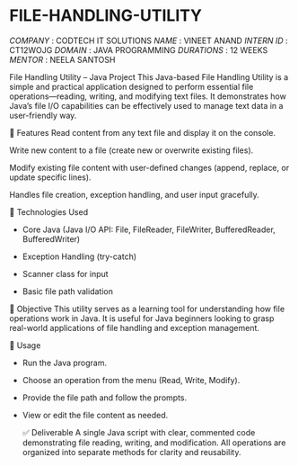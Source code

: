 # FILE-HANDLING-UTILITY

*COMPANY* : CODTECH IT SOLUTIONS
*NAME* : VINEET ANAND
*INTERN ID* : CT12WOJG
*DOMAIN* : JAVA PROGRAMMING
*DURATIONS* : 12 WEEKS
*MENTOR* : NEELA SANTOSH


File Handling Utility – Java Project
This Java-based File Handling Utility is a simple and practical application designed to perform essential file operations—reading, writing, and modifying text files. It demonstrates how Java’s file I/O capabilities can be effectively used to manage text data in a user-friendly way.

🔧 Features
Read content from any text file and display it on the console.

Write new content to a file (create new or overwrite existing files).

Modify existing file content with user-defined changes (append, replace, or update specific lines).

Handles file creation, exception handling, and user input gracefully.

📌 Technologies Used
- Core Java (Java I/O API: File, FileReader, FileWriter, BufferedReader, BufferedWriter)

- Exception Handling (try-catch)

- Scanner class for input

- Basic file path validation

🎯 Objective
This utility serves as a learning tool for understanding how file operations work in Java. It is useful for Java beginners looking to grasp real-world applications of file handling and exception management.

📝 Usage
- Run the Java program.

- Choose an operation from the menu (Read, Write, Modify).

- Provide the file path and follow the prompts.

- View or edit the file content as needed.

  ✅ Deliverable
A single Java script with clear, commented code demonstrating file reading, writing, and modification. All operations are organized into separate methods for clarity and reusability.
